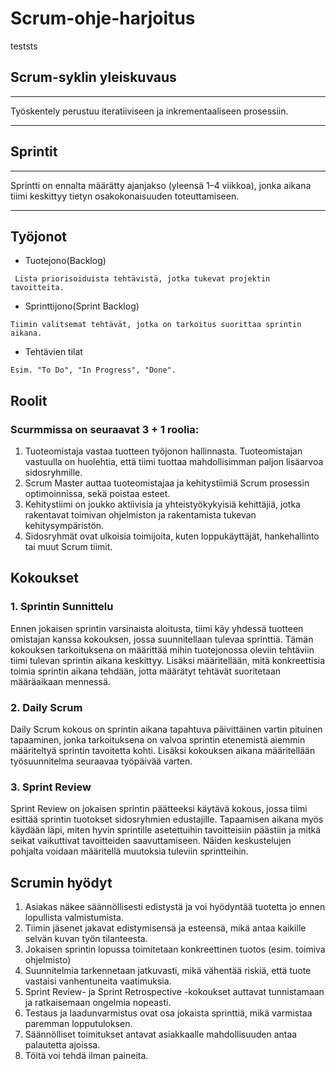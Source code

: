# Scrum-ohje-harjoitus
teststs
## Scrum-syklin yleiskuvaus
***
Työskentely perustuu iteratiiviseen ja inkrementaaliseen prosessiin.
***
## Sprintit
***
Sprintti on ennalta määrätty ajanjakso (yleensä 1–4 viikkoa), jonka aikana tiimi keskittyy tietyn osakokonaisuuden toteuttamiseen.
***
## Työjonot
 - Tuotejono(Backlog)
```
 Lista priorisoiduista tehtävistä, jotka tukevat projektin tavoitteita.
```
 - Sprinttijono(Sprint Backlog)
```
Tiimin valitsemat tehtävät, jotka on tarkoitus suorittaa sprintin aikana.
```
 - Tehtävien tilat
```
Esim. "To Do", "In Progress", "Done".
```

## Roolit
### Scurmmissa on seuraavat 3 + 1 roolia:

1. Tuoteomistaja vastaa tuotteen työjonon hallinnasta. Tuoteomistajan vastuulla on huolehtia, että tiimi tuottaa mahdollisimman paljon lisäarvoa sidosryhmille.
2. Scrum Master auttaa tuoteomistajaa ja kehitystiimiä Scrum prosessin optimoinnissa, sekä poistaa esteet.
3. Kehitystiimi on joukko aktiivisia ja yhteistyökykyisiä kehittäjiä, jotka rakentavat toimivan ohjelmiston ja rakentamista tukevan kehitysympäristön.
4. Sidosryhmät ovat ulkoisia toimijoita, kuten loppukäyttäjät, hankehallinto tai muut Scrum tiimit.

## Kokoukset

### 1. Sprintin Sunnittelu

Ennen jokaisen sprintin varsinaista aloitusta, tiimi käy yhdessä tuotteen omistajan kanssa kokouksen, jossa 
suunnitellaan tulevaa sprinttiä. Tämän kokouksen tarkoituksena on määrittää mihin tuotejonossa oleviin tehtäviin tiimi tulevan sprintin aikana keskittyy.
Lisäksi määritellään, mitä konkreettisia toimia sprintin aikana tehdään, jotta määrätyt tehtävät suoritetaan määräaikaan mennessä.

### 2. Daily Scrum

Daily Scrum kokous on sprintin aikana tapahtuva päivittäinen vartin pituinen tapaaminen, 
jonka tarkoituksena on valvoa sprintin etenemistä aiemmin määriteltyä sprintin tavoitetta kohti.
Lisäksi kokouksen aikana määritellään työsuunnitelma seuraavaa työpäivää varten. 


### 3. Sprint Review

Sprint Review on jokaisen sprintin päätteeksi käytävä kokous,
jossa tiimi esittää sprintin tuotokset sidosryhmien edustajille.
Tapaamisen aikana myös käydään läpi, miten hyvin sprintille asetettuihin tavoitteisiin päästiin
ja mitkä seikat vaikuttivat tavoitteiden saavuttamiseen.
Näiden keskustelujen pohjalta voidaan määritellä muutoksia tuleviin sprintteihin.

## Scrumin hyödyt
1. Asiakas näkee säännöllisesti edistystä ja voi hyödyntää tuotetta jo ennen lopullista valmistumista.
2. Tiimin jäsenet jakavat edistymisensä ja esteensä, mikä antaa kaikille selvän kuvan työn tilanteesta.
3. Jokaisen sprintin lopussa toimitetaan konkreettinen tuotos (esim. toimiva ohjelmisto)
4. Suunnitelmia tarkennetaan jatkuvasti, mikä vähentää riskiä, että tuote vastaisi vanhentuneita vaatimuksia.
5. Sprint Review- ja Sprint Retrospective -kokoukset auttavat tunnistamaan ja ratkaisemaan ongelmia nopeasti.
6. Testaus ja laadunvarmistus ovat osa jokaista sprinttiä, mikä varmistaa paremman lopputuloksen.
7. Säännölliset toimitukset antavat asiakkaalle mahdollisuuden antaa palautetta ajoissa.
8. Töitä voi tehdä ilman paineita.
